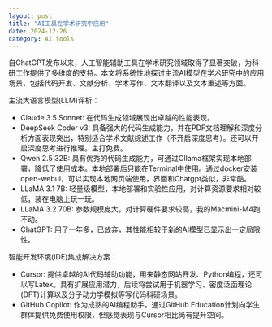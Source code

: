 ```yaml
---
layout: post
title: "AI工具在学术研究中应用"
date: 2024-12-26
category: AI tools
---
```


自ChatGPT发布以来，人工智能辅助工具在学术研究领域取得了显著突破，为科研工作提供了多维度的支持。本文将系统性地探讨主流AI模型在学术研究中的应用场景，包括代码开发、文献分析、学术写作、文本翻译以及文本重述等方面。

主流大语言模型(LLM)评析：
- Claude 3.5 Sonnet: 在代码生成领域展现出卓越的性能表现。
- DeepSeek Coder v3: 具备强大的代码生成能力，并在PDF文档理解和深度分析方面表现突出，特别适合学术文献综述工作（不开启深度思考）。还可以开启深度思考进行推理。主打免费。
- Qwen 2.5 32B: 具有优秀的代码生成能力，可通过Ollama框架实现本地部署，降低了使用成本。本地部署后只能在Terminal中使用。通过docker安装open-webui，可以实现本地网页端使用，界面和Chatgpt类似，非常酷。
- LLaMA 3.1 7B: 轻量级模型，本地部署和实验性应用，对计算资源要求相对较低，装在电脑上玩一玩。
- LLaMA 3.2 70B: 参数规模庞大，对计算硬件要求较高，我的Macmini-M4跑不动。
- ChatGPT: 用了一年多，已放弃，其性能相较于新的AI模型已显示出一定局限性。

智能开发环境(IDE)集成解决方案：
- Cursor: 提供卓越的AI代码辅助功能，用来静态网站开发、Python编程，还可以写Latex。具有扩展应用潜力，后续将尝试用于机器学习、密度泛函理论(DFT)计算以及分子动力学模拟等写代码科研场景。
- GitHub Copilot: 作为成熟的AI编程助手，通过GitHub Education计划向学生群体提供免费使用权限，但感觉表现与Cursor相比尚有提升空间。
